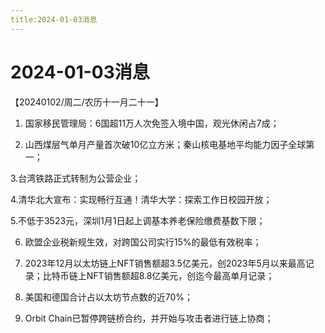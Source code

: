 ```yaml
---
title:2024-01-03消息
---
```

# 2024-01-03消息
【20240102/周二/农历十一月二十一】

1. 国家移民管理局：6国超11万人次免签入境中国，观光休闲占7成；

2. 山西煤层气单月产量首次破10亿立方米；秦山核电基地平均能力因子全球第一；

3.台湾铁路正式转制为公营企业；

4.清华北大宣布：实现畅行互通！清华大学：探索工作日校园开放；

5.不低于3523元，深圳1月1日起上调基本养老保险缴费基数下限；

6. 欧盟企业税新规生效，对跨国公司实行15%的最低有效税率；

7. 2023年12月以太坊链上NFT销售额超3.5亿美元，创2023年5月以来最高记录；比特币链上NFT销售额超8.8亿美元，创迄今最高单月记录；

8. 美国和德国合计占以太坊节点数的近70%；

9. Orbit Chain已暂停跨链桥合约，并开始与攻击者进行链上协商；